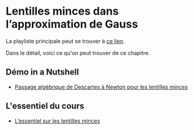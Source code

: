 # Lentilles minces dans l’approximation de Gauss

La playliste principale peut se trouver à [ce lien](https://youtube.com/playlist?list=PLEABsk5Xlyk4E5KMpDlhMFYST-GJDf_RI).

Dans le détail, voici ce qu'on peut trouver de ce chapitre.

## Démo in a Nutshell

* [Passage algébrique de Descartes à Newton pour les lentilles minces](https://youtu.be/ovTa2IEEEj0)

## L'essentiel du cours

* [L’essentiel sur les lentilles minces](https://youtu.be/T3nog9EKSJ8)

